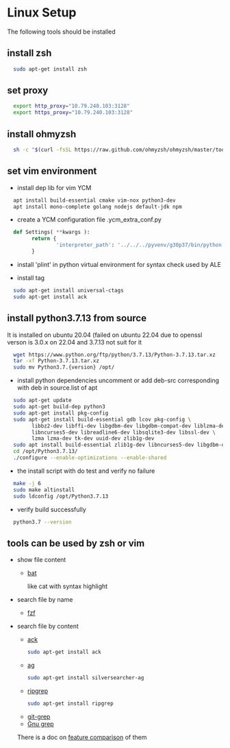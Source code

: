 # Linux Setup
The following tools should be installed 

## install zsh
```zsh
  sudo apt-get install zsh
```
## set proxy
```zsh
  export http_proxy="10.79.240.103:3128"
  export https_proxy="10.79.240.103:3128"
```
  
## install ohmyzsh
```zsh
  sh -c "$(curl -fsSL https://raw.github.com/ohmyzsh/ohmyzsh/master/tools/install.sh)"
```

## set vim environment

* install dep lib for vim YCM
```zsh    
  apt install build-essential cmake vim-nox python3-dev
  apt install mono-complete golang nodejs default-jdk npm
```

* create a YCM configuration file .ycm_extra_conf.py
```python
  def Settings( **kwargs ):
        return {
                'interpreter_path': '../../../pyvenv/g30p37/bin/python'
        }
```
* install 'plint' in python virtual environment for syntax check used by ALE

* install tag
```zsh
  sudo apt-get install universal-ctags
  sudo apt-get install ack
```

## install python3.7.13 from source
It is installed on ubuntu 20.04 (failed on ubuntu 22.04
due to openssl verson is 3.0.x on 22.04 and 3.7.13 not suit for it
```zsh
  wget https://www.python.org/ftp/python/3.7.13/Python-3.7.13.tar.xz
  tar -xf Python-3.7.13.tar.xz
  sudo mv Python3.7.{version} /opt/
```
* install python dependencies
uncomment or add deb-src corresponding with deb in source.list of apt
```zsh
  sudo apt-get update
  sudo apt-get build-dep python3
  sudo apt-get install pkg-config
  sudo apt-get install build-essential gdb lcov pkg-config \
        libbz2-dev libffi-dev libgdbm-dev libgdbm-compat-dev liblzma-dev \
        libncurses5-dev libreadline6-dev libsqlite3-dev libssl-dev \
        lzma lzma-dev tk-dev uuid-dev zlib1g-dev
  sudo apt install build-essential zlib1g-dev libncurses5-dev libgdbm-dev libnss3-dev libssl-dev libsqlite3-dev libreadline-dev libffi-dev curl libbz2-dev -y
  cd /opt/Python3.7.13/
  ./configure --enable-optimizations --enable-shared
```
* the install script with do test and verify no failure
```zsh
  make -j 6   
  sudo make altinstall
  sudo ldconfig /opt/Python3.7.13
```
* verify build successfully
```zsh
  python3.7 --version
```
## tools can be used by zsh or vim

- show file content
  - [bat](https://github.com/sharkdp/bat)
    
    like cat with syntax highlight
  
- search file by name
  - [fzf](https://github.com/junegunn/fzf.vim)

- search file by content
  - [ack](https://beyondgrep.com/)
    ```zsh
    sudo apt-get install ack
    ```  
  - [ag](https://geoff.greer.fm/ag/)
    ```zsh
    sudo apt-get install silversearcher-ag
    ```
  - [ripgrep](https://github.com/BurntSushi/ripgrep)
    ```zsh
    sudo apt-get install ripgrep
    ```
  - [git-grep](https://git-scm.com/docs/git-grep)
  - [Gnu grep](https://www.gnu.org/software/grep/)
  
  There is a doc on [feature comparison](https://beyondgrep.com/feature-comparison/) of them
